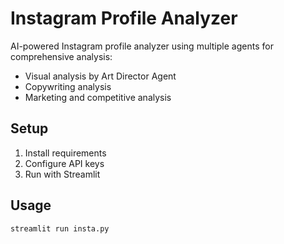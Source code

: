 # Instagram Profile Analyzer

AI-powered Instagram profile analyzer using multiple agents for comprehensive analysis:
- Visual analysis by Art Director Agent
- Copywriting analysis
- Marketing and competitive analysis

## Setup
1. Install requirements
2. Configure API keys
3. Run with Streamlit

## Usage
```bash
streamlit run insta.py
```

